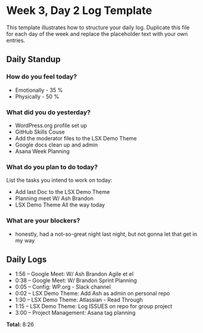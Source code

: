 # Week 3, Day 2 Log Template

This template illustrates how to structure your daily log.  Duplicate this file for each day of the week and replace the placeholder text with your own entries.

## Daily Standup

### How do you feel today?

- Emotionally - 35 %
- Physically - 50 %

### What did you do yesterday?

- WordPress.org profile set up
- GitHub Skills Couse
- Add the moderator files to the LSX Demo Theme
- Google docs clean up and admin
- Asana Week Planning

### What do you plan to do today?

List the tasks you intend to work on today:

- Add last Doc to the LSX Demo Theme
- Planning meet W/ Ash Brandon
- LSX Demo Theme All the way today

### What are your blockers?

- honestly, had a not-so-great night last night, but not gonna let that get in my way

## Daily Logs

- 1:56 – Google Meet: W/ Ash Brandon Agile et el
- 0:38 – Google Meet: W/ Brandon Sprint Planning
- 0:05 – Config: WP.org - Slack channel
- 0:02 – LSX Demo Theme: Add Ash as admin on personal repo
- 1:30 – LSX Demo Theme: Atlassian - Read Through
- 1:15 – LSX Demo Theme: Log ISSUES on repo for group project
- 3:00 – Project Management: Asana tag planning

**Total:** 8:26